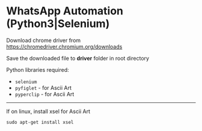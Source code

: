 # WhatsApp Automation (Python3|Selenium)


Download chrome driver from https://chromedriver.chromium.org/downloads

Save the downloaded file to **driver** folder in root directory

Python libraries required:
- `selenium`
- `pyfiglet` - for Ascii Art
- `pyperclip` - for Ascii Art
---
If on linux, install xsel for Ascii Art

`sudo apt-get install xsel`
